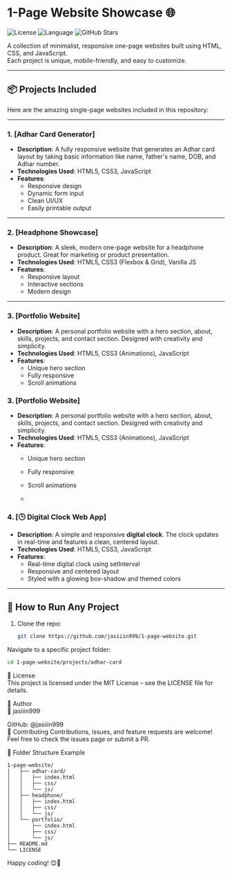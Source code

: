 # 1-Page Website Showcase 🌐

![License](https://img.shields.io/badge/license-MIT-blue )
![Language](https://img.shields.io/badge/language-HTML5%20%7C%20CSS3%20%7C%20JavaScript-orange )
![GitHub Stars](https://img.shields.io/github/stars/jasiiin999/1-page-website?style=social )

A collection of minimalist, responsive one-page websites built using HTML, CSS, and JavaScript.  
Each project is unique, mobile-friendly, and easy to customize.

---

## 📦 Projects Included

Here are the amazing single-page websites included in this repository:

---

### 1. [Adhar Card Generator]
- **Description**: A fully responsive website that generates an Adhar card layout by taking basic information like name, father's name, DOB, and Adhar number.
- **Technologies Used**: HTML5, CSS3, JavaScript
- **Features**:
  - Responsive design
  - Dynamic form input
  - Clean UI/UX
  - Easily printable output

---

### 2. [Headphone Showcase]
- **Description**: A sleek, modern one-page website for a headphone product. Great for marketing or product presentation.
- **Technologies Used**: HTML5, CSS3 (Flexbox & Grid), Vanilla JS
- **Features**:
  - Responsive layout
  - Interactive sections
  - Modern design

---

### 3. [Portfolio Website]
- **Description**: A personal portfolio website with a hero section, about, skills, projects, and contact section. Designed with creativity and simplicity.
- **Technologies Used**: HTML5, CSS3 (Animations), JavaScript
- **Features**:
  - Unique hero section
  - Fully responsive
  - Scroll animations
### 3. [Portfolio Website]
- **Description**: A personal portfolio website with a hero section, about, skills, projects, and contact section. Designed with creativity and simplicity.
- **Technologies Used**: HTML5, CSS3 (Animations), JavaScript
- **Features**:
  - Unique hero section
  - Fully responsive
  - Scroll animations
 
  - 
### 4. [🕒 Digital Clock Web App]
- **Description**: A simple and responsive **digital clock**. The clock updates in real-time and features a clean, centered layout.
- **Technologies Used**: HTML5, CSS3, JavaScript
- **Features**:
  - Real-time digital clock using setInterval
  - Responsive and centered layout
  - Styled with a glowing box-shadow and themed colors

---

## 🚀 How to Run Any Project

1. Clone the repo:
   ```bash
   git clone https://github.com/jasiiin999/1-page-website.git
   
  Navigate to a specific project folder: 
  
  ```bash
  cd 1-page-website/projects/adhar-card
  ```

📄 License <br>
This project is licensed under the MIT License – see the LICENSE file for details.

👤 Author<br>
👤 jasiiin999

GitHub: @jasiiin999 <br>
🤝 Contributing
Contributions, issues, and feature requests are welcome!
Feel free to check the issues page or submit a PR.

📁 Folder Structure Example
```
1-page-website/
|   ├── adhar-card/
│   │   ├── index.html
│   │   ├── css/
│   │   └── js/
│   ├── headphone/
│   │   ├── index.html
│   │   ├── css/
│   │   └── js/
│   └── portfolio/
│       ├── index.html
│       ├── css/
│       └── js/
├── README.md
└── LICENSE
```
Happy coding! 😊🚀
